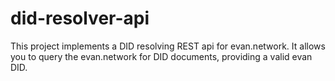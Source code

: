 # did-resolver-api
This project implements a DID resolving REST api for evan.network. 
It allows you to query the evan.network for DID documents, providing a valid evan DID.
